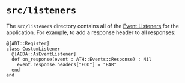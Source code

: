 # `src/listeners`

The `src/listeners` directory contains all of the [Event Listeners](https://athenaframework.org/getting_started/middleware/#event-listeners) for the application. For example, to add a response header to all responses:

```crystal
@[ADI::Register]
class CustomListener
  @[AEDA::AsEventListener]
  def on_response(event : ATH::Events::Response) : Nil
    event.response.headers["FOO"] = "BAR"
  end
end
```

